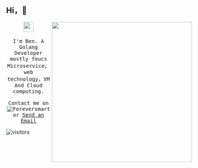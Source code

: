 ## Hi，🤔

<img align='right' src="https://github-readme-stats.vercel.app/api?username=foreversmart&show_icons=true&theme=tokyonight" width="380">
<p align="center">
  <img src="https://user-images.githubusercontent.com/5679180/79618120-0daffb80-80be-11ea-819e-d2b0fa904d07.gif" width="27px">
  <br><br>
  <samp>
I'm Ben. A Golang Developer mostly foucs Microservice，web technology，VM And Cloud computing.
     <br><br>Contact me on <img alt="Foreversmart" src="https://img.shields.io/twitter/follow/njutree"> or <a href="mailto:njutree@gmail.com">Send an Email</a>
  </samp>
</p>

![visitors](https://visitor-badge.laobi.icu/badge?page_id=foreversmart)

<!--
**foreversmart/foreversmart** is a ✨ _special_ ✨ repository because its `README.md` (this file) appears on your GitHub profile.

Here are some ideas to get you started:

- 🔭 I’m currently working on ...
- 🌱 I’m currently learning ...
- 👯 I’m looking to collaborate on ...
- 🤔 I’m looking for help with ...
- 💬 Ask me about ...
- 📫 How to reach me: ...
- 😄 Pronouns: ...
- ⚡ Fun fact: ...
-->
